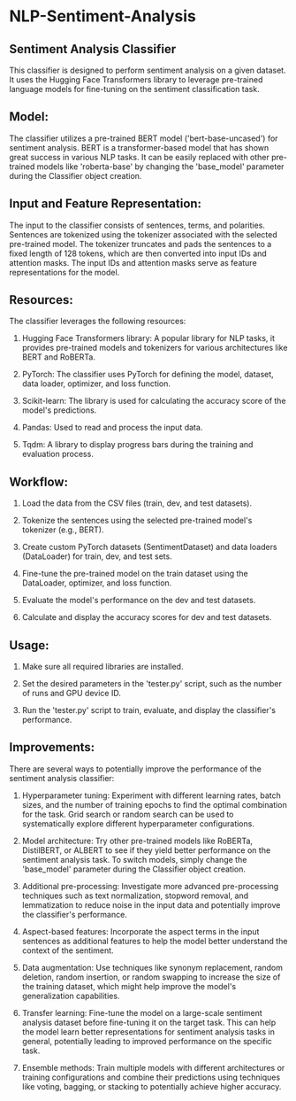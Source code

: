 # NLP-Sentiment-Analysis
Sentiment Analysis Classifier
-----------------------------

This classifier is designed to perform sentiment analysis on a given dataset. It uses the Hugging Face Transformers library to leverage pre-trained language models for fine-tuning on the sentiment classification task.

Model:
------
The classifier utilizes a pre-trained BERT model ('bert-base-uncased') for sentiment analysis. BERT is a transformer-based model that has shown great success in various NLP tasks. It can be easily replaced with other pre-trained models like 'roberta-base' by changing the 'base_model' parameter during the Classifier object creation.

Input and Feature Representation:
---------------------------------
The input to the classifier consists of sentences, terms, and polarities. Sentences are tokenized using the tokenizer associated with the selected pre-trained model. The tokenizer truncates and pads the sentences to a fixed length of 128 tokens, which are then converted into input IDs and attention masks. The input IDs and attention masks serve as feature representations for the model.

Resources:
----------
The classifier leverages the following resources:

1. Hugging Face Transformers library: A popular library for NLP tasks, it provides pre-trained models and tokenizers for various architectures like BERT and RoBERTa.

2. PyTorch: The classifier uses PyTorch for defining the model, dataset, data loader, optimizer, and loss function.

3. Scikit-learn: The library is used for calculating the accuracy score of the model's predictions.

4. Pandas: Used to read and process the input data.

5. Tqdm: A library to display progress bars during the training and evaluation process.

Workflow:
---------
1. Load the data from the CSV files (train, dev, and test datasets).

2. Tokenize the sentences using the selected pre-trained model's tokenizer (e.g., BERT).

3. Create custom PyTorch datasets (SentimentDataset) and data loaders (DataLoader) for train, dev, and test sets.

4. Fine-tune the pre-trained model on the train dataset using the DataLoader, optimizer, and loss function.

5. Evaluate the model's performance on the dev and test datasets.

6. Calculate and display the accuracy scores for dev and test datasets.

Usage:
------
1. Make sure all required libraries are installed.

2. Set the desired parameters in the 'tester.py' script, such as the number of runs and GPU device ID.

3. Run the 'tester.py' script to train, evaluate, and display the classifier's performance.

Improvements:
-------------
There are several ways to potentially improve the performance of the sentiment analysis classifier:

1. Hyperparameter tuning: Experiment with different learning rates, batch sizes, and the number of training epochs to find the optimal combination for the task. Grid search or random search can be used to systematically explore different hyperparameter configurations.

2. Model architecture: Try other pre-trained models like RoBERTa, DistilBERT, or ALBERT to see if they yield better performance on the sentiment analysis task. To switch models, simply change the 'base_model' parameter during the Classifier object creation.

3. Additional pre-processing: Investigate more advanced pre-processing techniques such as text normalization, stopword removal, and lemmatization to reduce noise in the input data and potentially improve the classifier's performance.

4. Aspect-based features: Incorporate the aspect terms in the input sentences as additional features to help the model better understand the context of the sentiment.

5. Data augmentation: Use techniques like synonym replacement, random deletion, random insertion, or random swapping to increase the size of the training dataset, which might help improve the model's generalization capabilities.

6. Transfer learning: Fine-tune the model on a large-scale sentiment analysis dataset before fine-tuning it on the target task. This can help the model learn better representations for sentiment analysis tasks in general, potentially leading to improved performance on the specific task.

7. Ensemble methods: Train multiple models with different architectures or training configurations and combine their predictions using techniques like voting, bagging, or stacking to potentially achieve higher accuracy.


